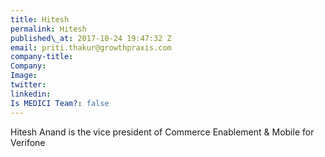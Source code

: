 ```yaml
---
title: Hitesh
permalink: Hitesh
published\_at: 2017-10-24 19:47:32 Z
email: priti.thakur@growthpraxis.com
company-title: 
Company: 
Image: 
twitter: 
linkedin: 
Is MEDICI Team?: false
---
```


Hitesh Anand is the vice president of Commerce Enablement &amp; Mobile for Verifone